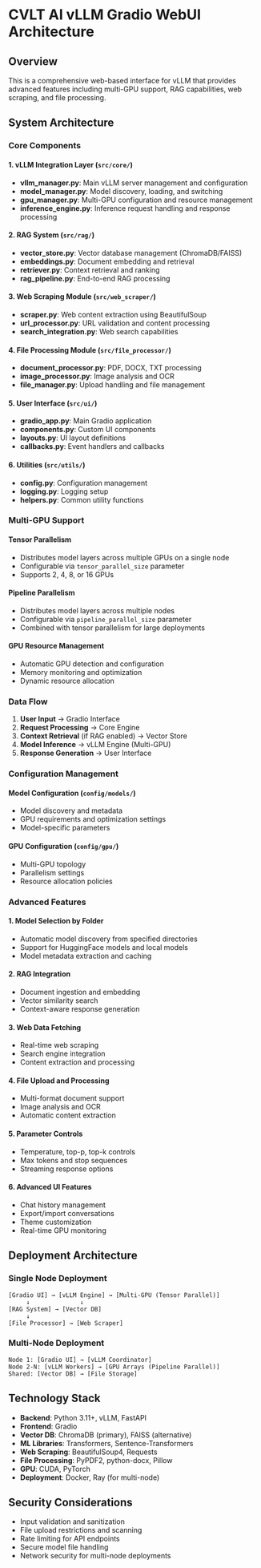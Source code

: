 #  CVLT AI vLLM Gradio WebUI Architecture

## Overview
This is a comprehensive web-based interface for vLLM that provides advanced features including multi-GPU support, RAG capabilities, web scraping, and file processing.

## System Architecture

### Core Components

#### 1. vLLM Integration Layer (`src/core/`)
- **vllm_manager.py**: Main vLLM server management and configuration
- **model_manager.py**: Model discovery, loading, and switching
- **gpu_manager.py**: Multi-GPU configuration and resource management
- **inference_engine.py**: Inference request handling and response processing

#### 2. RAG System (`src/rag/`)
- **vector_store.py**: Vector database management (ChromaDB/FAISS)
- **embeddings.py**: Document embedding and retrieval
- **retriever.py**: Context retrieval and ranking
- **rag_pipeline.py**: End-to-end RAG processing

#### 3. Web Scraping Module (`src/web_scraper/`)
- **scraper.py**: Web content extraction using BeautifulSoup
- **url_processor.py**: URL validation and content processing
- **search_integration.py**: Web search capabilities

#### 4. File Processing Module (`src/file_processor/`)
- **document_processor.py**: PDF, DOCX, TXT processing
- **image_processor.py**: Image analysis and OCR
- **file_manager.py**: Upload handling and file management

#### 5. User Interface (`src/ui/`)
- **gradio_app.py**: Main Gradio application
- **components.py**: Custom UI components
- **layouts.py**: UI layout definitions
- **callbacks.py**: Event handlers and callbacks

#### 6. Utilities (`src/utils/`)
- **config.py**: Configuration management
- **logging.py**: Logging setup
- **helpers.py**: Common utility functions

### Multi-GPU Support

#### Tensor Parallelism
- Distributes model layers across multiple GPUs on a single node
- Configurable via `tensor_parallel_size` parameter
- Supports 2, 4, 8, or 16 GPUs

#### Pipeline Parallelism
- Distributes model layers across multiple nodes
- Configurable via `pipeline_parallel_size` parameter
- Combined with tensor parallelism for large deployments

#### GPU Resource Management
- Automatic GPU detection and configuration
- Memory monitoring and optimization
- Dynamic resource allocation

### Data Flow

1. **User Input** → Gradio Interface
2. **Request Processing** → Core Engine
3. **Context Retrieval** (if RAG enabled) → Vector Store
4. **Model Inference** → vLLM Engine (Multi-GPU)
5. **Response Generation** → User Interface

### Configuration Management

#### Model Configuration (`config/models/`)
- Model discovery and metadata
- GPU requirements and optimization settings
- Model-specific parameters

#### GPU Configuration (`config/gpu/`)
- Multi-GPU topology
- Parallelism settings
- Resource allocation policies

### Advanced Features

#### 1. Model Selection by Folder
- Automatic model discovery from specified directories
- Support for HuggingFace models and local models
- Model metadata extraction and caching

#### 2. RAG Integration
- Document ingestion and embedding
- Vector similarity search
- Context-aware response generation

#### 3. Web Data Fetching
- Real-time web scraping
- Search engine integration
- Content extraction and processing

#### 4. File Upload and Processing
- Multi-format document support
- Image analysis and OCR
- Automatic content extraction

#### 5. Parameter Controls
- Temperature, top-p, top-k controls
- Max tokens and stop sequences
- Streaming response options

#### 6. Advanced UI Features
- Chat history management
- Export/import conversations
- Theme customization
- Real-time GPU monitoring

## Deployment Architecture

### Single Node Deployment
```
[Gradio UI] → [vLLM Engine] → [Multi-GPU (Tensor Parallel)]
     ↓              ↓
[RAG System] → [Vector DB]
     ↓
[File Processor] → [Web Scraper]
```

### Multi-Node Deployment
```
Node 1: [Gradio UI] → [vLLM Coordinator]
Node 2-N: [vLLM Workers] → [GPU Arrays (Pipeline Parallel)]
Shared: [Vector DB] → [File Storage]
```

## Technology Stack

- **Backend**: Python 3.11+, vLLM, FastAPI
- **Frontend**: Gradio
- **Vector DB**: ChromaDB (primary), FAISS (alternative)
- **ML Libraries**: Transformers, Sentence-Transformers
- **Web Scraping**: BeautifulSoup4, Requests
- **File Processing**: PyPDF2, python-docx, Pillow
- **GPU**: CUDA, PyTorch
- **Deployment**: Docker, Ray (for multi-node)

## Security Considerations

- Input validation and sanitization
- File upload restrictions and scanning
- Rate limiting for API endpoints
- Secure model file handling
- Network security for multi-node deployments

